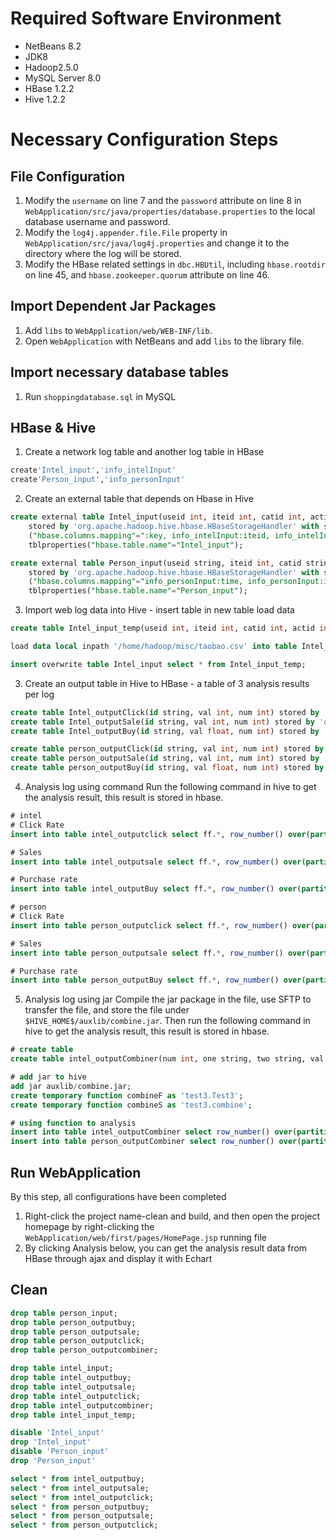# Required Software Environment
- NetBeans 8.2
- JDK8
- Hadoop2.5.0
- MySQL Server 8.0
- HBase 1.2.2
- Hive 1.2.2

# Necessary Configuration Steps
## File Configuration
1. Modify the `username` on line 7 and the `password` attribute on line 8 in `WebApplication/src/java/properties/database.properties` to the local database username and password.
2. Modify the `log4j.appender.file.File` property in `WebApplication/src/java/log4j.properties` and change it to the directory where the log will be stored.
3. Modify the HBase related settings in `dbc.HBUtil`, including `hbase.rootdir` on line 45, and `hbase.zookeeper.quorum` attribute on line 46.

## Import Dependent Jar Packages
1. Add `libs` to `WebApplication/web/WEB-INF/lib`.
2. Open `WebApplication` with NetBeans and add `libs` to the library file.

## Import necessary database tables
1. Run `shoppingdatabase.sql` in MySQL


## HBase & Hive
1. Create a network log table and another log table in HBase
```sql
create'Intel_input','info_intelInput'
create'Person_input','info_personInput'
```

2. Create an external table that depends on Hbase in Hive
```sql
create external table Intel_input(useid int, iteid int, catid int, actid int, time int) 
    stored by 'org.apache.hadoop.hive.hbase.HBaseStorageHandler' with serdeproperties
    ("hbase.columns.mapping"=":key, info_intelInput:iteid, info_intelInput:catid, info_intelInput:catid, info_intelInput:time") 
    tblproperties("hbase.table.name"="Intel_input");

create external table Person_input(useid string, iteid int, catid string, actid int, time string) 
    stored by 'org.apache.hadoop.hive.hbase.HBaseStorageHandler' with serdeproperties
    ("hbase.columns.mapping"="info_personInput:time, info_personInput:iteid, info_personInput:catid, info_personInput:actid, :key") 
    tblproperties("hbase.table.name"="Person_input");
```

3. Import web log data into Hive - insert table in new table load data
```sql
create table Intel_input_temp(useid int, iteid int, catid int, actid int, time int) ROW FORMAT DELIMITED FIELDS TERMINATED BY ',';

load data local inpath '/home/hadoop/misc/taobao.csv' into table Intel_input_temp;

insert overwrite table Intel_input select * from Intel_input_temp;
```

3. Create an output table in Hive to HBase - a table of 3 analysis results per log
```sql
create table Intel_outputClick(id string, val int, num int) stored by 'org.apache.hadoop.hive.hbase.HBaseStorageHandler' with serdeproperties ("hbase.columns.mapping"="info_outputIC:id, info_outputIC:val,:key");
create table Intel_outputSale(id string, val int, num int) stored by 'org.apache.hadoop.hive.hbase.HBaseStorageHandler' with serdeproperties ("hbase.columns.mapping"="info_outputIS:id, info_outputIS:val, :key");
create table Intel_outputBuy(id string, val float, num int) stored by 'org.apache.hadoop.hive.hbase.HBaseStorageHandler' with serdeproperties ("hbase.columns.mapping"="info_outputIB:id, info_outputIB:val, :key");

create table person_outputClick(id string, val int, num int) stored by 'org.apache.hadoop.hive.hbase.HBaseStorageHandler' with serdeproperties ("hbase.columns.mapping"="info_outputPC:id, info_outputPC:val, :key");
create table person_outputSale(id string, val int, num int) stored by 'org.apache.hadoop.hive.hbase.HBaseStorageHandler' with serdeproperties ("hbase.columns.mapping"="info_outputPS:id, info_outputPS:val, :key");
create table person_outputBuy(id string, val float, num int) stored by 'org.apache.hadoop.hive.hbase.HBaseStorageHandler' with serdeproperties ("hbase.columns.mapping"="info_outputPB:id, info_outputPC:val, :key");
```

4. Analysis log using command
Run the following command in hive to get the analysis result, this result is stored in hbase.
```sql
# intel
# Click Rate
insert into table intel_outputclick select ff.*, row_number() over(partition by 1) from (select f.* from (select iteid, count(*) c from intel_input group by iteid order by c desc limit 5)f order by f.c)ff;

# Sales
insert into table intel_outputsale select ff.*, row_number() over(partition by 1) from (select f.* from(select iteid, count(actid) c from intel_input where actid=1 group by iteid order by c desc limit 5)f order by f.c)ff;

# Purchase rate
insert into table intel_outputBuy select ff.*, row_number() over(partition by 1) from(select f.iteid, f.rate from (select iteid, sum(actid)/count(actid) rate from Intel_input group by iteid order by rate desc limit 5)f order by f.rate) ff;

# person
# Click Rate
insert into table person_outputclick select ff.*, row_number() over(partition by 1) from (select f.* from (select iteid, count(*) c from person_input group by iteid order by c desc limit 5)f order by f.c)ff;

# Sales
insert into table person_outputsale select ff.*, row_number() over(partition by 1) from (select f.* from(select iteid, count(actid) c from person_input where actid=1 group by iteid order by c desc limit 5)f order by f.c)ff;

# Purchase rate
insert into table person_outputBuy select ff.*, row_number() over(partition by 1) from(select f.iteid, f.rate from (select iteid, sum(actid)/count(actid) rate from person_input group by iteid order by rate desc limit 5)f order by f.rate) ff;
```

5. Analysis log using jar
Compile the jar package in the file, use SFTP to transfer the file, and store the file under `$HIVE_HOME$/auxlib/combine.jar`. Then run the following command in hive to get the analysis result, this result is stored in hbase.
```sql
# create table
create table intel_outputCombiner(num int, one string, two string, val int) stored by 'org.apache.hadoop.hive.hbase.HBaseStorageHandler' with serdeproperties("hbase.columns.mapping"="key, info_outputIT:one, info_outputIT:two, info_outputIT:val");

# add jar to hive
add jar auxlib/combine.jar;
create temporary function combineF as 'test3.Test3';
create temporary function combineS as 'test3.combine';

# using function to analysis
insert into table intel_outputCombiner select row_number() over(partition by 1), ff.* from (select f.* from (select combineS(combineF(concat_ws('-', cast(useid as string), cast(iteid as string), cast(time as string)))) from intel_input_temp limit 5)f order by f.count)ff;
insert into table person_outputCombiner select row_number() over(partition by 1), ff.* from (select f.* from (select combineS(combineF(concat_ws('-', cast(useid as string), cast(iteid as string), cast(time as string)))) from person_input_temp limit 5)f order by f.count)ff;
```

## Run WebApplication
By this step, all configurations have been completed
1. Right-click the project name-clean and build, and then open the project homepage by right-clicking the `WebApplication/web/first/pages/HomePage.jsp` running file
2. By clicking Analysis below, you can get the analysis result data from HBase through ajax and display it with Echart

## Clean

```sql
drop table person_input;
drop table person_outputbuy;
drop table person_outputsale;
drop table person_outputclick;
drop table person_outputcombiner;

drop table intel_input;
drop table intel_outputbuy;
drop table intel_outputsale;
drop table intel_outputclick;
drop table intel_outputcombiner;
drop table intel_input_temp;

disable 'Intel_input'
drop 'Intel_input'
disable 'Person_input'
drop 'Person_input'

select * from intel_outputbuy;
select * from intel_outputsale;
select * from intel_outputclick;
select * from person_outputbuy;
select * from person_outputsale;
select * from person_outputclick;
```